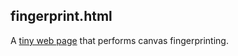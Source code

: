 ## fingerprint.html

A [tiny web page](https://canvas-fingerprint.web.app) that performs canvas fingerprinting.
